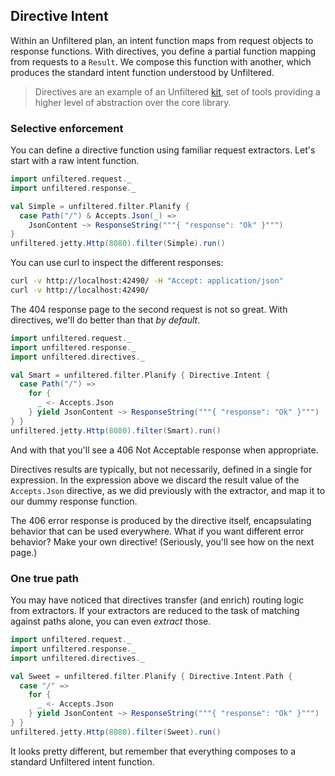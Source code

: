 Directive Intent
----------------

Within an Unfiltered plan, an intent function maps from request
objects to response functions. With directives, you define a partial
function mapping from requests to a `Result`. We compose this function
with another, which produces the standard intent function understood
by Unfiltered.

> Directives are an example of an Unfiltered [kit][kit], set of tools
  providing a higher level of abstraction over the core library.

[kit]: Just+Kitting.html

### Selective enforcement

You can define a directive function using familiar request
extractors. Let's start with a raw intent function.

```scala
import unfiltered.request._
import unfiltered.response._

val Simple = unfiltered.filter.Planify {
  case Path("/") & Accepts.Json(_) =>
    JsonContent ~> ResponseString("""{ "response": "Ok" }""")
}
unfiltered.jetty.Http(8080).filter(Simple).run()
```

You can use curl to inspect the different responses:

```sh
curl -v http://localhost:42490/ -H "Accept: application/json"
curl -v http://localhost:42490/
```

The 404 response page to the second request is not so great. With
directives, we'll do better than that *by default*.

```scala
import unfiltered.request._
import unfiltered.response._
import unfiltered.directives._

val Smart = unfiltered.filter.Planify { Directive.Intent {
  case Path("/") =>
    for {
      _ <- Accepts.Json
    } yield JsonContent ~> ResponseString("""{ "response": "Ok" }""")
} }
unfiltered.jetty.Http(8080).filter(Smart).run()
```

And with that you'll see a 406 Not Acceptable response when appropriate.

Directives results are typically, but not necessarily, defined in a
single for expression. In the expression above we discard the result
value of the `Accepts.Json` directive, as we did previously with the
extractor, and map it to our dummy response function.

The 406 error response is produced by the directive itself,
encapsulating behavior that can be used everywhere. What if you want
different error behavior? Make your own directive! (Seriously, you'll
see how on the next page.)

### One true path

You may have noticed that directives transfer (and enrich) routing
logic from extractors. If your extractors are reduced to the task of
matching against paths alone, you can even *extract* those.

```scala
import unfiltered.request._
import unfiltered.response._
import unfiltered.directives._

val Sweet = unfiltered.filter.Planify { Directive.Intent.Path {
  case "/" =>
    for {
      _ <- Accepts.Json
    } yield JsonContent ~> ResponseString("""{ "response": "Ok" }""")
} }
unfiltered.jetty.Http(8080).filter(Sweet).run()
```

It looks pretty different, but remember that everything composes to a
standard Unfiltered intent function.
